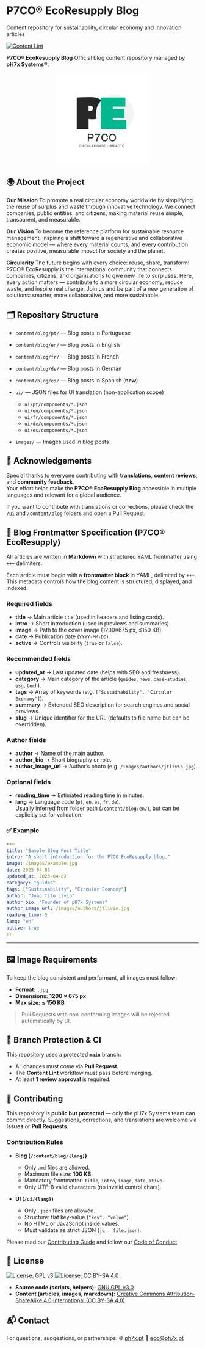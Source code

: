 # P7CO® EcoResupply Blog

Content repository for sustainability, circular economy and innovation articles

[![Content Lint](https://github.com/jtlivio/P7CO/actions/workflows/content-lint.yml/badge.svg)](https://github.com/jtlivio/P7CO/actions/workflows/content-lint.yml)

**P7CO® EcoResupply Blog**
Official blog content repository managed by **pH7x Systems®**.

<p align="center">
  <img src="/images/p7co.png" alt="P7CO® EcoResupply Logo" width="240"/>
</p>


## 🌍 About the Project

**Our Mission**
To promote a real circular economy worldwide by simplifying the reuse of surplus and waste through innovative technology.
We connect companies, public entities, and citizens, making material reuse simple, transparent, and measurable.

**Our Vision**
To become the reference platform for sustainable resource management, inspiring a shift toward a regenerative and collaborative economic model — where every material counts, and every contribution creates positive, measurable impact for society and the planet.

**Circularity**
The future begins with every choice: reuse, share, transform!
P7CO® EcoResupply is the international community that connects companies, citizens, and organizations to give new life to surpluses.
Here, every action matters — contribute to a more circular economy, reduce waste, and inspire real change.
Join us and be part of a new generation of solutions: smarter, more collaborative, and more sustainable.

## 🗂️ Repository Structure

* `content/blog/pt/` — Blog posts in Portuguese
* `content/blog/en/` — Blog posts in English
* `content/blog/fr/` — Blog posts in French
* `content/blog/de/` — Blog posts in German
* `content/blog/es/` — Blog posts in Spanish (**new**)
* `ui/` — JSON files for UI translation (non-application scope)

  * `ui/pt/components/*.json`
  * `ui/en/components/*.json`
  * `ui/fr/components/*.json`
  * `ui/de/components/*.json`
  * `ui/es/components/*.json`
* `images/` — Images used in blog posts

## 🙏 Acknowledgements

Special thanks to everyone contributing with **translations**, **content reviews**, and **community feedback**.  
Your effort helps make the **P7CO® EcoResupply Blog** accessible in multiple languages and relevant for a global audience.  

If you want to contribute with translations or corrections, please check the [`/ui`](./ui) and [`/content/blog`](./content/blog) folders and open a Pull Request.  

## 📌 Blog Frontmatter Specification (P7CO® EcoResupply)

All articles are written in **Markdown** with structured YAML frontmatter using `+++` delimiters:

Each article must begin with a **frontmatter block** in YAML, delimited by `+++`.  
This metadata controls how the blog content is structured, displayed, and indexed.

### Required fields
- **title** → Main article title (used in headers and listing cards).
- **intro** → Short introduction (used in previews and summaries).
- **image** → Path to the cover image (1200×675 px, ≤150 KB).
- **date** → Publication date (`YYYY-MM-DD`).
- **active** → Controls visibility (`true` or `false`).

### Recommended fields
- **updated_at** → Last updated date (helps with SEO and freshness).
- **category** → Main category of the article (`guides`, `news`, `case-studies`, `esg`, `tech`).
- **tags** → Array of keywords (e.g. `["Sustainability", "Circular Economy"]`).
- **summary** → Extended SEO description for search engines and social previews.
- **slug** → Unique identifier for the URL (defaults to file name but can be overridden).

### Author fields
- **author** → Name of the main author.
- **author_bio** → Short biography or role.
- **author_image_url** → Author’s photo (e.g. `/images/authors/jtlivio.jpg`).

### Optional fields
- **reading_time** → Estimated reading time in minutes.
- **lang** → Language code (`pt`, `en`, `es`, `fr`, `de`).  
  Usually inferred from folder path (`/content/blog/en/`), but can be explicitly set for validation.

### ✅ Example

```yaml
+++
title: "Sample Blog Post Title"
intro: "A short introduction for the P7CO EcoResupply blog."
image: /images/example.jpg
date: 2025-04-01
updated_at: 2025-04-02
category: "guides"
tags: ["Sustainability", "Circular Economy"]
author: "João Tito Livio"
author_bio: "Founder of pH7x Systems"
author_image_url: /images/authors/jtlivio.jpg
reading_time: 5
lang: "en"
active: true
+++
```
---

## 🖼️ Image Requirements

To keep the blog consistent and performant, all images must follow:

* **Format:** `.jpg`
* **Dimensions:** **1200 × 675 px**
* **Max size:** **≤ 150 KB**

> Pull Requests with non-conforming images will be rejected automatically by CI.

## 🔐 Branch Protection & CI

This repository uses a protected **`main`** branch:

* All changes must come via **Pull Request**.
* The **Content Lint** workflow must pass before merging.
* At least **1 review approval** is required.

## 🤝 Contributing

This repository is **public but protected** — only the pH7x Systems team can commit directly.
Suggestions, corrections, and translations are welcome via **Issues** or **Pull Requests**.

### Contribution Rules

* **Blog (`/content/blog/{lang}`)**

  * Only `.md` files are allowed.
  * Maximum file size: **100 KB**.
  * Mandatory frontmatter: `title`, `intro`, `image`, `date`, `ativo`.
  * Only UTF-8 valid characters (no invalid control chars).

* **UI (`/ui/{lang}`)**

  * Only `.json` files are allowed.
  * Structure: flat key-value (`"key": "value"`).
  * No HTML or JavaScript inside values.
  * Must validate as strict JSON (`jq . file.json`).

Please read our [Contributing Guide](CONTRIBUTING.md) and follow our [Code of Conduct](CODE_OF_CONDUCT.md).

## 📜 License

[![License: GPL v3](https://img.shields.io/badge/License-GPLv3-blue.svg)](LICENSE)
[![License: CC BY-SA 4.0](https://img.shields.io/badge/License-CC%20BY--SA%204.0-lightgrey.svg)](LICENSE-content.md)

* **Source code (scripts, helpers):** [GNU GPL v3.0](LICENSE)
* **Content (articles, images, markdown):** [Creative Commons Attribution-ShareAlike 4.0 International (CC BY-SA 4.0)](LICENSE-content.md)

## 📬 Contact

For questions, suggestions, or partnerships:
🌐 [ph7x.pt](https://ph7x.pt)
📩 [eco@ph7x.pt](mailto:eco@ph7x.pt)
